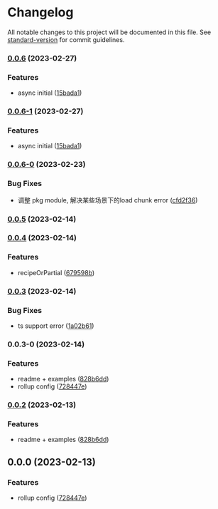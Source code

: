 # Changelog

All notable changes to this project will be documented in this file. See [standard-version](https://github.com/conventional-changelog/standard-version) for commit guidelines.

### [0.0.6](https://github.com/wangzishun/immer-external-store/compare/v0.0.6-0...v0.0.6) (2023-02-27)


### Features

* async initial ([15bada1](https://github.com/wangzishun/immer-external-store/commit/15bada173a51347c354c0b283e2b9066d80ed9fc))

### [0.0.6-1](https://github.com/wangzishun/immer-external-store/compare/v0.0.6-0...v0.0.6-1) (2023-02-27)


### Features

* async initial ([15bada1](https://github.com/wangzishun/immer-external-store/commit/15bada173a51347c354c0b283e2b9066d80ed9fc))

### [0.0.6-0](https://github.com/wangzishun/immer-external-store/compare/v0.0.5...v0.0.6-0) (2023-02-23)


### Bug Fixes

* 调整 pkg module, 解决某些场景下的load chunk error ([cfd2f36](https://github.com/wangzishun/immer-external-store/commit/cfd2f363307138be8c1a7b293d1100c040b1eb7c))

### [0.0.5](https://github.com/wangzishun/immer-external-store/compare/v0.0.4...v0.0.5) (2023-02-14)

### [0.0.4](https://github.com/wangzishun/immer-external-store/compare/v0.0.3...v0.0.4) (2023-02-14)


### Features

* recipeOrPartial ([679598b](https://github.com/wangzishun/immer-external-store/commit/679598b91c362de1e11487ea918233d00d312556))

### [0.0.3](https://github.com/wangzishun/immer-external-store/compare/v0.0.3-0...v0.0.3) (2023-02-14)


### Bug Fixes

* ts support error ([1a02b61](https://github.com/wangzishun/immer-external-store/commit/1a02b6149ce2834c94477f42f1637b34494f1df1))

### 0.0.3-0 (2023-02-14)


### Features

* readme + examples ([828b6dd](https://github.com/wangzishun/immer-external-store/commit/828b6dd71f3e7e98793394f8703e61c9c3e81b11))
* rollup config ([728447e](https://github.com/wangzishun/immer-external-store/commit/728447eb6ff6e1b8fc6640542b7f169c52db7136))

### [0.0.2](https://github.com/wangzishun/immer-external-store/compare/v0.0.0...v0.0.2) (2023-02-13)


### Features

* readme + examples ([828b6dd](https://github.com/wangzishun/immer-external-store/commit/828b6dd71f3e7e98793394f8703e61c9c3e81b11))

## 0.0.0 (2023-02-13)


### Features

* rollup config ([728447e](https://github.com/wangzishun/immer-external-store/commit/728447eb6ff6e1b8fc6640542b7f169c52db7136))
